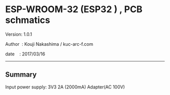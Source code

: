 ﻿# ESP-WROOM-32 (ESP32 ) , PCB schmatics

 Version: 1.0.1

 Author  : Kouji Nakashima / kuc-arc-f.com

 date    : 2017/03/16

***

## Summary
 Input power supply: 3V3 2A (2000mA) Adapter(AC 100V)



